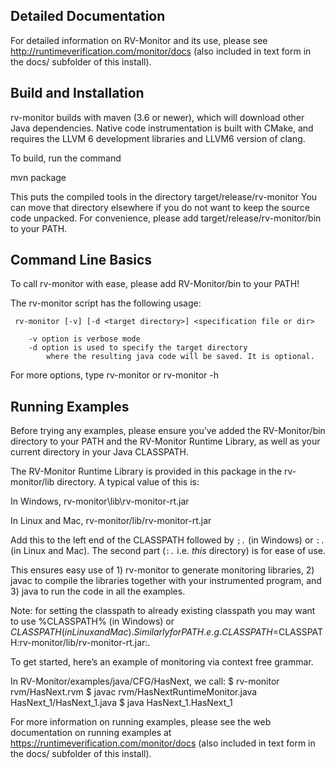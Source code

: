 Detailed Documentation
----------------------

For detailed information on RV-Monitor and its use, please see
http://runtimeverification.com/monitor/docs (also included in text form in the docs/
subfolder of this install).

Build and Installation
----------------------

rv-monitor builds with maven (3.6 or newer),
which will download other Java dependencies.
Native code instrumentation is built with CMake,
and requires the LLVM 6 development libraries and
LLVM6 version of clang.

To build, run the command

mvn package

This puts the compiled tools in the directory
target/release/rv-monitor
You can move that directory elsewhere if you do not
want to keep the source code unpacked.
For convenience, please add target/release/rv-monitor/bin to your PATH.

Command Line Basics
----------------------

To call rv-monitor with ease, please add RV-Monitor/bin to your PATH!

The rv-monitor script has the following usage:
	
	 rv-monitor [-v] [-d <target directory>] <specification file or dir>

    	-v option is verbose mode 
    	-d option is used to specify the target directory
        	where the resulting java code will be saved. It is optional.
    
For more options, type rv-monitor or rv-monitor -h


Running Examples
----------------------

Before trying any examples, please ensure you’ve added the RV-Monitor/bin directory to 
your PATH and the RV-Monitor Runtime Library, as well as your current directory in 
your Java CLASSPATH. 

The RV-Monitor Runtime Library is provided in this package in the rv-monitor/lib directory.
A typical value of this is:

In Windows,
  rv-monitor\lib\rv-monitor-rt.jar

In Linux and Mac,
  rv-monitor/lib/rv-monitor-rt.jar

Add this to the left end of the CLASSPATH followed by `;.` (in Windows) or `:.`
(in Linux and Mac). The second part (`:.` i.e. *this* directory) is for ease
of use.

This ensures easy use of 1) rv-monitor to generate monitoring libraries, 2) javac to compile the 
libraries together with your instrumented program, and 3) java to run the code in all the examples.

Note: for setting the classpath to already existing classpath you may want to use 
%CLASSPATH% (in Windows) or $CLASSPATH (in Linux and Mac). Similarly for PATH.
e.g. CLASSPATH=$CLASSPATH:rv-monitor/lib/rv-monitor-rt.jar:.



To get started, here’s an example of monitoring via context free grammar.

In RV-Monitor/examples/java/CFG/HasNext, we call:
$ rv-monitor rvm/HasNext.rvm
$ javac rvm/HasNextRuntimeMonitor.java HasNext_1/HasNext_1.java
$ java HasNext_1.HasNext_1

For more information on running examples, please see the web documentation on 
running examples at https://runtimeverification.com/monitor/docs (also included
in text form in the docs/ subfolder of this install).
